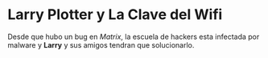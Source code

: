# Larry Plotter y La Clave del Wifi

Desde que hubo un bug en *Matrix*, la escuela de hackers esta
infectada por malware y **Larry** y sus amigos tendran que solucionarlo.
